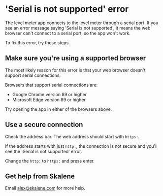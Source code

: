 # 'Serial is not supported' error

The level meter app connects to the level meter through a serial port. If you see an error message saying 'Serial is not supported', it means the web browser can't connect to a serial port, so the app won't work.

To fix this error, try these steps.

## Make sure you're using a supported browser

The most likely reason for this error is that your web browser doesn't support serial connections.

Browsers that support serial connections are:

- Google Chrome version 89 or higher
- Microsoft Edge version 89 or higher

Try opening the app in either of the browsers above.

## Use a secure connection

Check the address bar. The web address should start with `https:`. 

If the address starts with just `http:`, the connection is not secure and you'll see the 'Serial is not supported' error.

Change the `http:` to `https:` and press enter.

## Get help from Skalene

Email alex@skalene.com for more help.
